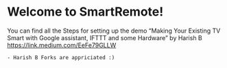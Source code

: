 # Welcome to SmartRemote!

You can find all the Steps for setting up the demo 
“Making Your Existing TV Smart with Google assistant, IFTTT and some Hardware” by Harish B https://link.medium.com/EeFe79GLLW

`- Harish B Forks are appriciated :)`
